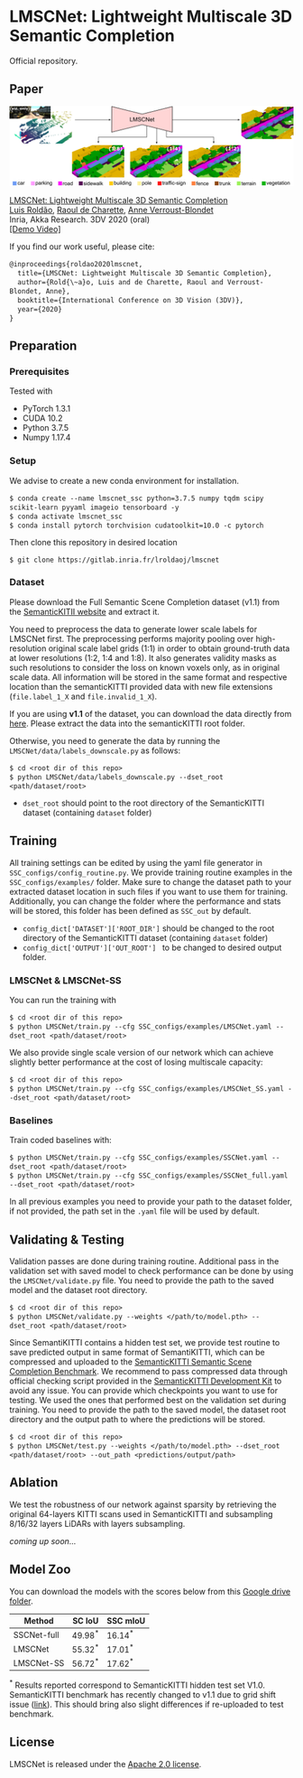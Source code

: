 # LMSCNet: Lightweight Multiscale 3D Semantic Completion

Official repository.  

## Paper
![alt text](teaser.png "LMSCNet")

[LMSCNet: Lightweight Multiscale 3D Semantic Completion](https://arxiv.org/abs/2008.10559) \
[Luis Roldão](https://team.inria.fr/rits/membres/luis-roldao-jimenez/), [Raoul de Charette](https://team.inria.fr/rits/membres/raoul-de-charette/), [Anne Verroust-Blondet](https://team.inria.fr/rits/membres/anne-verroust/)  
Inria, Akka Research. 3DV 2020 (oral) \
[[Demo Video]](https://www.youtube.com/watch?v=J6dYoWx4Xqw&feature=youtu.be)


If you find our work useful, please cite:
```
@inproceedings{roldao2020lmscnet,
  title={LMSCNet: Lightweight Multiscale 3D Semantic Completion},
  author={Rold{\~a}o, Luis and de Charette, Raoul and Verroust-Blondet, Anne},
  booktitle={International Conference on 3D Vision (3DV)},
  year={2020}
}
```

## Preparation
### Prerequisites
Tested with
* PyTorch 1.3.1
* CUDA 10.2
* Python 3.7.5
* Numpy 1.17.4

### Setup
We advise to create a new conda environment for installation.

```
$ conda create --name lmscnet_ssc python=3.7.5 numpy tqdm scipy scikit-learn pyyaml imageio tensorboard -y
$ conda activate lmscnet_ssc
$ conda install pytorch torchvision cudatoolkit=10.0 -c pytorch
```

Then clone this repository in desired location
```
$ git clone https://gitlab.inria.fr/lroldaoj/lmscnet
```

### Dataset

Please download the Full Semantic Scene Completion dataset (v1.1) from the [SemanticKITII website](http://www.semantic-kitti.org/dataset.html) and extract it.

You need to preprocess the data to generate lower scale labels for LMSCNet first.
The preprocessing performs majority pooling over high-resolution original scale label
grids (1:1) in order to obtain ground-truth data at lower resolutions (1:2, 1:4 and 1:8).
It also generates validity masks as such resolutions to consider the loss on known voxels only,
as in original scale data. All information will be stored in the same format and respective location
than the semanticKITTI provided data with new file extensions (`file.label_1_X` and `file.invalid_1_X`).

If you are using **v1.1** of the dataset, you can download the data directly from [here](https://www.rocq.inria.fr/rits_files/download.php?file=computer-vision/lmscnet/semanticKITTI_v1.1_dscale.zip).
Please extract the data into the semanticKITTI root folder. 

Otherwise, you need to generate the data by running the `LMSCNet/data/labels_downscale.py` as follows:
```
$ cd <root dir of this repo>
$ python LMSCNet/data/labels_downscale.py --dset_root <path/dataset/root>
```
* `dset_root` should point to the root directory of the SemanticKITTI dataset (containing `dataset` folder)

## Training

All training settings can be edited by using the yaml file generator in `SSC_configs/config_routine.py`. We provide training
routine examples in the `SSC_configs/examples/` folder. Make sure to change the dataset path to your extracted dataset location in such files if you 
want to use them for training. Additionally, you can change the folder where the performance and stats will be stored, this folder has been defined as `SSC_out` by default.
* `config_dict['DATASET']['ROOT_DIR']` should be changed to the root directory of the SemanticKITTI dataset (containing `dataset` folder)
* `config_dict['OUTPUT']['OUT_ROOT'] ` to be changed to desired output folder.

### LMSCNet & LMSCNet-SS
You can run the training with
```
$ cd <root dir of this repo>
$ python LMSCNet/train.py --cfg SSC_configs/examples/LMSCNet.yaml --dset_root <path/dataset/root>
```

We also provide single scale version of our network which can achieve slightly better performance at
the cost of losing multiscale capacity:
```
$ cd <root dir of this repo>
$ python LMSCNet/train.py --cfg SSC_configs/examples/LMSCNet_SS.yaml --dset_root <path/dataset/root>
```

### Baselines
Train coded baselines with:
```
$ python LMSCNet/train.py --cfg SSC_configs/examples/SSCNet.yaml --dset_root <path/dataset/root>
$ python LMSCNet/train.py --cfg SSC_configs/examples/SSCNet_full.yaml --dset_root <path/dataset/root>
```

In all previous examples you need to provide your path to the dataset folder, if not provided, the path
set in the `.yaml` file will be used by default.

## Validating & Testing

Validation passes are done during training routine. Additional pass in the validation set with saved model 
to check performance can be done by using the `LMSCNet/validate.py` file. You need to provide the path to the saved model and the 
dataset root directory.

```
$ cd <root dir of this repo>
$ python LMSCNet/validate.py --weights </path/to/model.pth> --dset_root <path/dataset/root>
```

Since SemantiKITTI contains a hidden test set, we provide test routine to save predicted output in same
format of SemantiKITTI, which can be compressed and uploaded to the [SemanticKITTI Semantic Scene Completion Benchmark](http://www.semantic-kitti.org/tasks.html#semseg).
We recommend to pass compressed data through official checking script provided in the [SemanticKITTI Development Kit](http://www.semantic-kitti.org/resources.html#devkit) to avoid any issue.
You can provide which checkpoints you want to use for testing. We used the ones that performed best on the validation set during training.
You need to provide the path to the saved model, the 
dataset root directory and the output path to where the predictions will be stored.

```
$ cd <root dir of this repo>
$ python LMSCNet/test.py --weights </path/to/model.pth> --dset_root <path/dataset/root> --out_path <predictions/output/path>
```

## Ablation

We test the robustness of our network against sparsity by retrieving the original 64-layers KITTI scans used in SemanticKITTI
and subsampling 8/16/32 layers LiDARs with layers subsampling.

_coming up soon..._

<!---
## Acknowledgements
This work has been developed in collaboration between INRIA and AKKA Technologies, under the funding of AKKA Technologies. 
-->

## Model Zoo

You can download the models with the scores below from this [Google drive folder](https://drive.google.com/drive/folders/12A46LE3BO6tQ8Y5OFbR4ImP7nzM8_3wb?usp=sharing).

| Method                    | SC IoU               | SSC mIoU             |
| ------------------------- | -------------------- | -------------------- |
| SSCNet-full               | 49.98<sup>*</sup>    | 16.14<sup>*</sup>    |
| LMSCNet                   | 55.32<sup>*</sup>    | 17.01<sup>*</sup>    |
| LMSCNet-SS                | 56.72<sup>*</sup>    | 17.62<sup>*</sup>    |


<sup>*</sup> Results reported correspond to SemanticKITTI hidden test set V1.0. 
SemanticKITTI benchmark has recently changed
to v1.1 due to grid shift issue ([link](https://github.com/PRBonn/semantic-kitti-api/issues/49)). This should bring also slight differences if re-uploaded to test benchmark. 

## License
LMSCNet is released under the [Apache 2.0 license](./LICENSE).